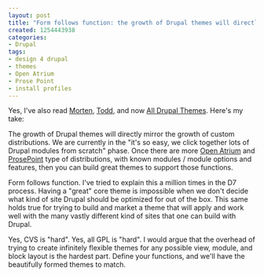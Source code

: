 ```yaml
--- 
layout: post
title: "Form follows function: the growth of Drupal themes will directly mirror the growth of custom distributions"
created: 1254443938
categories: 
- Drupal
tags:
- design 4 drupal
- themes
- Open Atrium
- Prose Point
- install profiles
---
```

Yes, I've also read <a href="http://morten.dk/blog/cvs...-hmm-me-stupid%3F">Morten</a>, <a href="http://fourkitchens.com/blog/2009/09/30/why-drupalorg-lacks-good-themes">Todd</a>, and now <a href="http://www.alldrupalthemes.com/drupal-blog/why-drupal-doesn’t-have-great-themes-yet">All Drupal Themes</a>. Here's my take:

The growth of Drupal themes will directly mirror the growth of custom distributions. We are currently in the "it's so easy, we click together lots of Drupal modules from scratch" phase. Once there are more <a href="http://openatrium.org">Open Atrium</a> and <a href="http://prosepoint.org">ProsePoint</a> type of distributions, with known modules / module options and features, then you can build great themes to support those functions.

Form follows function. I've tried to explain this a million times in the D7 process. Having a "great" core theme is impossible when we don't decide what kind of site Drupal should be optimized for out of the box. This same holds true for trying to build and market a theme that will apply and work well with the many vastly different kind of sites that one can build with Drupal.

Yes, CVS is "hard". Yes, all GPL is "hard". I would argue that the overhead of trying to create infinitely flexible themes for any possible view, module, and block layout is the hardest part. Define your functions, and we'll have the beautifully formed themes to match.
